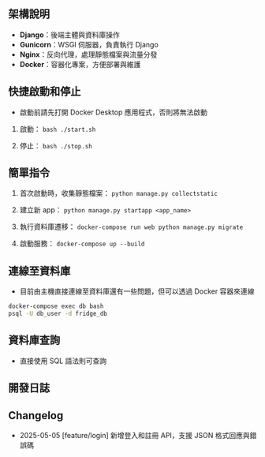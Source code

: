 ## 架構說明
- **Django**：後端主體與資料庫操作
- **Gunicorn**：WSGI 伺服器，負責執行 Django
- **Nginx**：反向代理，處理靜態檔案與流量分發
- **Docker**：容器化專案，方便部署與維護

## 快捷啟動和停止
* 啟動前請先打開 Docker Desktop 應用程式，否則將無法啟動
1. 啟動：
```bash ./start.sh```

2. 停止：
```bash ./stop.sh```


## 簡單指令
1. 首次啟動時，收集靜態檔案：
```python manage.py collectstatic```

2. 建立新 app：
```python manage.py startapp <app_name>```

3. 執行資料庫遷移：
```docker-compose run web python manage.py migrate```

4. 啟動服務：
```docker-compose up --build```


## 連線至資料庫
- 目前由主機直接連線至資料庫還有一些問題，但可以透過 Docker 容器來連線
```bash
docker-compose exec db bash
psql -U db_user -d fridge_db
```

## 資料庫查詢
- 直接使用 SQL 語法則可查詢

## 開發日誌
## Changelog
- 2025-05-05 [feature/login] 新增登入和註冊 API，支援 JSON 格式回應與錯誤碼
